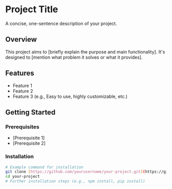 # Project Title

A concise, one-sentence description of your project.

## Overview

This project aims to [briefly explain the purpose and main functionality]. It's designed to [mention what problem it solves or what it provides].

## Features

* Feature 1
* Feature 2
* Feature 3 (e.g., Easy to use, highly customizable, etc.)

## Getting Started

### Prerequisites

* [Prerequisite 1]
* [Prerequisite 2]

### Installation

```bash
# Example command for installation
git clone [https://github.com/yourusername/your-project.git](https://github.com/yourusername/your-project.git)
cd your-project
# Further installation steps (e.g., npm install, pip install)